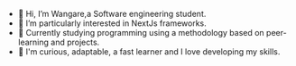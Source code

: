 - 👋 Hi, I’m Wangare,a Software engineering student.
- 👀 I’m  particularly interested in NextJs frameworks.
- 🌱 Currently studying programming  using a methodology based on peer-learning and projects.
- 💞️ I'm curious, adaptable, a fast learner and I love developing my skills.
<!---
--->
